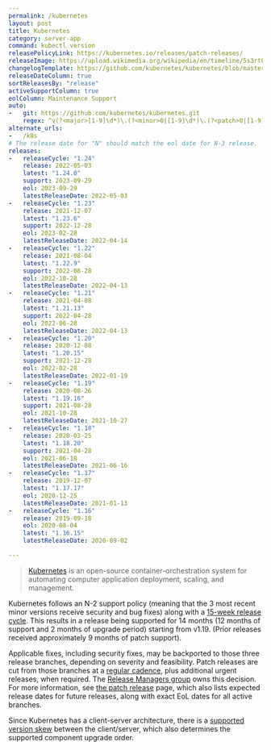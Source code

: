 ```yaml
---
permalink: /kubernetes
layout: post
title: Kubernetes
category: server-app
command: kubectl version
releasePolicyLink: https://kubernetes.io/releases/patch-releases/
releaseImage: https://upload.wikimedia.org/wikipedia/en/timeline/5s3rt0dg6aaqymdat8d2kt61fc3mt29.png
changelogTemplate: https://github.com/kubernetes/kubernetes/blob/master/CHANGELOG/CHANGELOG-__RELEASE_CYCLE__.md
releaseDateColumn: true
sortReleasesBy: "release"
activeSupportColumn: true
eolColumn: Maintenance Support
auto:
-   git: https://github.com/kubernetes/kubernetes.git
    regex: ^v(?<major>[1-9]\d*)\.(?<minor>0|[1-9]\d*)\.(?<patch>0|[1-9]\d*)$
alternate_urls:
-   /k8s
# The release date for "N" should match the eol date for N-3 release.
releases:
-   releaseCycle: "1.24"
    release: 2022-05-03
    latest: "1.24.0"
    support: 2023-09-29
    eol: 2023-09-29
    latestReleaseDate: 2022-05-03
-   releaseCycle: "1.23"
    release: 2021-12-07
    latest: "1.23.6"
    support: 2022-12-28
    eol: 2023-02-28
    latestReleaseDate: 2022-04-14
-   releaseCycle: "1.22"
    release: 2021-08-04
    latest: "1.22.9"
    support: 2022-08-28
    eol: 2022-10-28
    latestReleaseDate: 2022-04-13
-   releaseCycle: "1.21"
    release: 2021-04-08
    latest: "1.21.13"
    support: 2022-04-28
    eol: 2022-06-28
    latestReleaseDate: 2022-04-13
-   releaseCycle: "1.20"
    release: 2020-12-08
    latest: "1.20.15"
    support: 2021-12-28
    eol: 2022-02-28
    latestReleaseDate: 2022-01-19
-   releaseCycle: "1.19"
    release: 2020-08-26
    latest: "1.19.16"
    support: 2021-08-28
    eol: 2021-10-28
    latestReleaseDate: 2021-10-27
-   releaseCycle: "1.18"
    release: 2020-03-25
    latest: "1.18.20"
    support: 2021-04-28
    eol: 2021-06-18
    latestReleaseDate: 2021-06-16
-   releaseCycle: "1.17"
    release: 2019-12-07
    latest: "1.17.17"
    eol: 2020-12-25
    latestReleaseDate: 2021-01-13
-   releaseCycle: "1.16"
    release: 2019-09-18
    eol: 2020-08-04
    latest: "1.16.15"
    latestReleaseDate: 2020-09-02

---
```


>[Kubernetes](https://kubernetes.io/) is an open-source container-orchestration system for automating computer application deployment, scaling, and management.

Kubernetes follows an N-2 support policy (meaning that the 3 most recent minor versions receive security and bug fixes) along with a [15-week release cycle][cadence]. This results in a release being supported for 14 months (12 months of support and 2 months of upgrade period) starting from v1.19. (Prior releases received approximately 9 months of patch support).

Applicable fixes, including security fixes, may be backported to those three release branches, depending on severity and feasibility. Patch releases are cut from those branches at a [regular cadence][cadence], plus additional urgent releases, when required. The [Release Managers group](https://kubernetes.io/releases/release-managers) owns this decision. For more information, see [the patch release](https://kubernetes.io/releases/patch-releases/) page, which also lists expected release dates for future releases, along with exact EoL dates for all active branches.

Since Kubernetes has a client-server architecture, there is a [supported version skew][skew] between the client/server, which also determines the supported component upgrade order.

[cadence]: https://github.com/kubernetes/enhancements/tree/master/keps/sig-release/2572-release-cadence "KEP-2572: Defining the Kubernetes Release Cadence"
[skew]: https://kubernetes.io/docs/setup/release/version-skew-policy/#supported-version-skew "Supported Version Skew"
